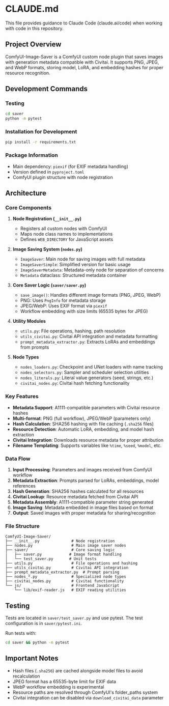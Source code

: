 # CLAUDE.md

This file provides guidance to Claude Code (claude.ai/code) when working with code in this repository.

## Project Overview

ComfyUI-Image-Saver is a ComfyUI custom node plugin that saves images with generation metadata compatible with Civitai. It supports PNG, JPEG, and WebP formats, storing model, LoRA, and embedding hashes for proper resource recognition.

## Development Commands

### Testing
```bash
cd saver
python -m pytest
```

### Installation for Development
```bash
pip install -r requirements.txt
```

### Package Information
- Main dependency: `piexif` (for EXIF metadata handling)
- Version defined in `pyproject.toml`
- ComfyUI plugin structure with node registration

## Architecture

### Core Components

1. **Node Registration (`__init__.py`)**
   - Registers all custom nodes with ComfyUI
   - Maps node class names to implementations
   - Defines `WEB_DIRECTORY` for JavaScript assets

2. **Image Saving System (`nodes.py`)**
   - `ImageSaver`: Main node for saving images with full metadata
   - `ImageSaverSimple`: Simplified version for basic usage
   - `ImageSaverMetadata`: Metadata-only node for separation of concerns
   - `Metadata` dataclass: Structured metadata container

3. **Core Saver Logic (`saver/saver.py`)**
   - `save_image()`: Handles different image formats (PNG, JPEG, WebP)
   - PNG: Uses `PngInfo` for metadata storage
   - JPEG/WebP: Uses EXIF format via `piexif`
   - Workflow embedding with size limits (65535 bytes for JPEG)

4. **Utility Modules**
   - `utils.py`: File operations, hashing, path resolution
   - `utils_civitai.py`: Civitai API integration and metadata formatting
   - `prompt_metadata_extractor.py`: Extracts LoRAs and embeddings from prompts

5. **Node Types**
   - `nodes_loaders.py`: Checkpoint and UNet loaders with name tracking
   - `nodes_selectors.py`: Sampler and scheduler selection utilities
   - `nodes_literals.py`: Literal value generators (seed, strings, etc.)
   - `civitai_nodes.py`: Civitai hash fetching functionality

### Key Features

- **Metadata Support**: A1111-compatible parameters with Civitai resource hashes
- **Multi-format**: PNG (full workflow), JPEG/WebP (parameters only)
- **Hash Calculation**: SHA256 hashing with file caching (`.sha256` files)
- **Resource Detection**: Automatic LoRA, embedding, and model hash extraction
- **Civitai Integration**: Downloads resource metadata for proper attribution
- **Filename Templating**: Supports variables like `%time`, `%seed`, `%model`, etc.

### Data Flow

1. **Input Processing**: Parameters and images received from ComfyUI workflow
2. **Metadata Extraction**: Prompts parsed for LoRAs, embeddings, model references
3. **Hash Generation**: SHA256 hashes calculated for all resources
4. **Civitai Lookup**: Resource metadata fetched from Civitai API
5. **Metadata Assembly**: A1111-compatible parameter string generated
6. **Image Saving**: Metadata embedded in image files based on format
7. **Output**: Saved images with proper metadata for sharing/recognition

### File Structure

```
ComfyUI-Image-Saver/
├── __init__.py              # Node registration
├── nodes.py                 # Main image saver nodes
├── saver/                   # Core saving logic
│   ├── saver.py            # Image format handling
│   └── test_saver.py       # Unit tests
├── utils.py                 # File operations and hashing
├── utils_civitai.py         # Civitai API integration
├── prompt_metadata_extractor.py  # Prompt parsing
├── nodes_*.py               # Specialized node types
├── civitai_nodes.py         # Civitai functionality
└── js/                      # Frontend JavaScript
    └── lib/exif-reader.js   # EXIF reading utilities
```

## Testing

Tests are located in `saver/test_saver.py` and use pytest. The test configuration is in `saver/pytest.ini`.

Run tests with:
```bash
cd saver && python -m pytest
```

## Important Notes

- Hash files (`.sha256`) are cached alongside model files to avoid recalculation
- JPEG format has a 65535-byte limit for EXIF data
- WebP workflow embedding is experimental
- Resource paths are resolved through ComfyUI's folder_paths system
- Civitai integration can be disabled via `download_civitai_data` parameter
